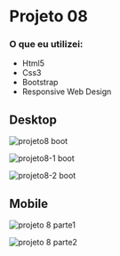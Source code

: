 # Projeto 08

### O que eu utilizei:

- Html5
- Css3
- Bootstrap
- Responsive Web Design

## Desktop

![projeto8 boot](https://user-images.githubusercontent.com/59376552/75191337-e168a600-5730-11ea-9f09-7b7fab851f87.PNG)

![projeto8-1 boot](https://user-images.githubusercontent.com/59376552/75191345-e4fc2d00-5730-11ea-9edf-c719dcee68af.PNG)

![projeto8-2 boot](https://user-images.githubusercontent.com/59376552/75191346-e594c380-5730-11ea-8aa0-490cb3170636.PNG)


## Mobile

![projeto 8 parte1](https://user-images.githubusercontent.com/59376552/75633299-744a8a00-5be2-11ea-93df-809d6e1e2e49.png)

![projeto 8 parte2](https://user-images.githubusercontent.com/59376552/75633300-76ace400-5be2-11ea-836a-e205de8e413c.png)
